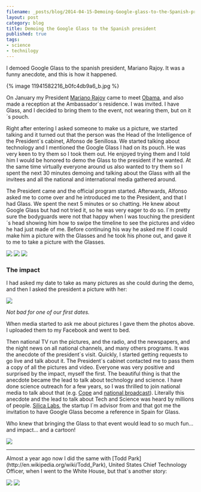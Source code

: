 ```yaml
---
filename: _posts/blog/2014-04-15-Demoing-Google-glass-to-the-Spanish-president.md
layout: post
category: blog
title: Demoing the Google Glass to the Spanish president
published: true
tags:
- science
- technilogy
---
```


I demoed Google Glass to the spanish president, Mariano Rajoy. It was a funny anecdote, and this is how it happened.

{%  image 11941582216_b0fc4db9a6_b.jpg  %}

<!--more-->


On January my President [Mariano Rajoy](http://en.wikipedia.org/wiki/Mariano_Rajoy) came to meet [Obama](http://www.whitehouse.gov/the-press-office/2014/01/13/remarks-president-obama-and-president-rajoy-spain-after-bilateral-meetin), and also made a reception at the Ambassador´s residence. I was invited. I have Glass, and I decided to bring them to the event, not wearing them, but on it´s pouch.

Right after entering I asked someone to make us a picture, we started talking and it turned out that the person was the Head of the Intelligence of the President´s cabinet, Alfonso de Senillosa. We started talking about technology and I mentioned the Google Glass I had on its pouch. He was very keen to try them so I took them out. He enjoyed trying them and I told him I would be honored to demo the Glass to the president if he wanted. At the same time virtually everyone around us also wanted to try them so I spent the next 30 minutes demoing and talking about the Glass with all the invitees and all the national and international media gathered around.

The President came and the official program started. Afterwards, Alfonso asked me to come over and he introduced me to the President, and that I had Glass. We spent the next 5 minutes or so chatting. He knew about Google Glass but had not tried it, so he was very eager to do so. I´m pretty sure the bodyguards were not that happy when I was touching the president´s head showing him how to swipe the timeline to see the pictures and video he had just made of me. Before continuing his way he asked me If I could make him a picture with the Glasses and he took his phone out, and gave it to me to take a picture with the Glasses.

![](/images/11965519213_e1a0021e71_o.jpg)
![](/images/11940736065_99a840e76b_o.jpg)
![](/images/Screenshot-20-04-14-23-13.png)

### The impact

I had asked my date to take as many pictures as she could during the demo, and then I asked the president a picture with her:

![](/images/1526699_503242747733_1668996134_n.jpg)

*Not bad for one of our first dates.*

When media started to ask me about pictures I gave them the photos above. I uploaded them to my Facebook and went to bed.

Then national TV run the pictures, and the radio, and the newspapers, and the night news on all national channels, and many others programs. It was the anecdote of the president´s visit. Quickly, I started getting requests to go live and talk about it. The President´s cabinet contacted me to pass them a copy of all the pictures and video. Everyone was very positive and surprised by the impact, myself the first. The beautiful thing is that the anecdote became the lead to talk about technology and science. I have done science outreach for a few years, so I was thrilled to join national media to talk about that (e.g. [Cope](http://www.cope.es/detalle/El-hombre-que-le-puso-las-Google-Glass-a-Rajoy.html) and [national broadcast](http://www.rtve.es/alacarta/audios/24-horas/24-horas-tertulia-cientifica-16-01-14/2320908/)). Literally this anecdote and the lead to talk about Tech and Science was heard by millions of people. [Silica Labs](http://www.silicalabs.com), the startup I´m advisor from and that got me the invitation to have Google Glass become a reference in Spain for Glass.

Who knew that bringing the Glass to that event would lead to so much fun... and impact... and a cartoon!

![](/images/1607115_503245876463_206236591_n.jpg)


<hr>
Almost a year ago now I did the same with [Todd Park](http://en.wikipedia.org/wiki/Todd_Park), United States Chief Technology Officer, when I went to the White House, but that´s another story:

![](/images/487478_503051790413_1893471565_n.jpg)
![](/images/971664_503051660673_1559716347_n.jpg)
